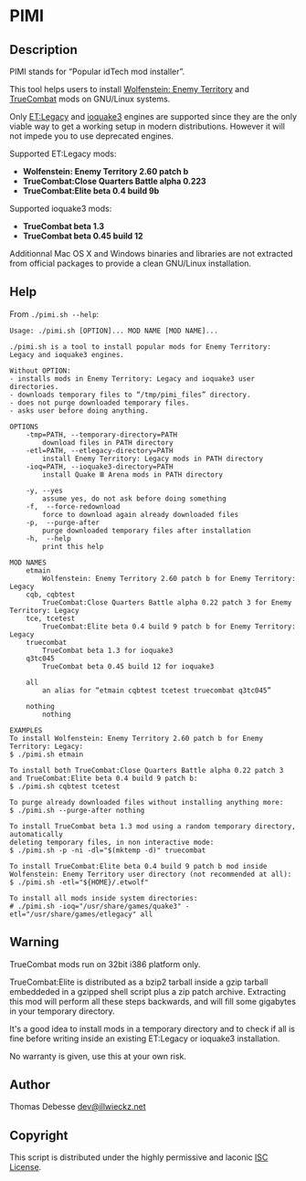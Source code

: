 PIMI
====

Description
-----------

PIMI stands for “Popular idTech mod installer”.

This tool helps users to install [Wolfenstein: Enemy Territory](http://www.splashdamage.com/wolfet) and [TrueCombat](http://truecombatelite.com/) mods on GNU/Linux systems.

Only [ET:Legacy](http://etlegacy.com/) and [ioquake3](http://ioquake3.org/) engines are supported since they are the only viable way to get a working setup in modern distributions. However it will not impede you to use deprecated engines.

Supported ET:Legacy mods:

* **Wolfenstein: Enemy Territory 2.60 patch b**
* **TrueCombat:Close Quarters Battle alpha 0.223**
* **TrueCombat:Elite beta 0.4 build 9b**

Supported ioquake3 mods:

* **TrueCombat beta 1.3**
* **TrueCombat beta 0.45 build 12**

Additionnal Mac OS X and Windows binaries and libraries are not extracted from official packages to provide a clean GNU/Linux installation.

Help
----

From `./pimi.sh --help`:

```
Usage: ./pimi.sh [OPTION]... MOD NAME [MOD NAME]...

./pimi.sh is a tool to install popular mods for Enemy Territory: Legacy and ioquake3 engines.

Without OPTION:
- installs mods in Enemy Territory: Legacy and ioquake3 user directories.
- downloads temporary files to “/tmp/pimi_files” directory.
- does not purge downloaded temporary files.
- asks user before doing anything.

OPTIONS
	-tmp=PATH, --temporary-directory=PATH
	    download files in PATH directory
	-etl=PATH, --etlegacy-directory=PATH
	    install Enemy Territory: Legacy mods in PATH directory
	-ioq=PATH, --ioquake3-directory=PATH
	    install Quake Ⅲ Arena mods in PATH directory

	-y, --yes
	    assume yes, do not ask before doing something
	-f,  --force-redownload
	    force to download again already downloaded files
	-p,  --purge-after
	    purge downloaded temporary files after installation
	-h,  --help
	    print this help

MOD NAMES
	etmain
	    Wolfenstein: Enemy Territory 2.60 patch b for Enemy Territory: Legacy
	cqb, cqbtest
	    TrueCombat:Close Quarters Battle alpha 0.22 patch 3 for Enemy Territory: Legacy
	tce, tcetest
	    TrueCombat:Elite beta 0.4 build 9 patch b for Enemy Territory: Legacy
	truecombat
	    TrueCombat beta 1.3 for ioquake3
	q3tc045
	    TrueCombat beta 0.45 build 12 for ioquake3

	all
	    an alias for “etmain cqbtest tcetest truecombat q3tc045”

	nothing
	    nothing

EXAMPLES
To install Wolfenstein: Enemy Territory 2.60 patch b for Enemy Territory: Legacy:
$ ./pimi.sh etmain

To install both TrueCombat:Close Quarters Battle alpha 0.22 patch 3
and TrueCombat:Elite beta 0.4 build 9 patch b:
$ ./pimi.sh cqbtest tcetest

To purge already downloaded files without installing anything more:
$ ./pimi.sh --purge-after nothing

To install TrueCombat beta 1.3 mod using a random temporary directory, automatically
deleting temporary files, in non interactive mode:
$ ./pimi.sh -p -ni -dl="$(mktemp -d)" truecombat

To install TrueCombat:Elite beta 0.4 build 9 patch b mod inside
Wolfenstein: Enemy Territory user directory (not recommended at all):
$ ./pimi.sh -etl="${HOME}/.etwolf"

To install all mods inside system directories:
# ./pimi.sh -ioq="/usr/share/games/quake3" -etl="/usr/share/games/etlegacy" all

```

Warning
-------

TrueCombat mods run on 32bit i386 platform only.

TrueCombat:Elite is distributed as a bzip2 tarball inside a gzip tarball embeddeded in a gzipped shell script plus a zip patch archive.
Extracting this mod will perform all these steps backwards, and will fill some gigabytes in your temporary directory.

It's a good idea to install mods in a temporary directory and to check if all is fine before writing inside an existing ET:Legacy or ioquake3 installation.

No warranty is given, use this at your own risk.

Author
------

Thomas Debesse <dev@illwieckz.net>

Copyright
---------

This script is distributed under the highly permissive and laconic [ISC License](COPYING.md).
